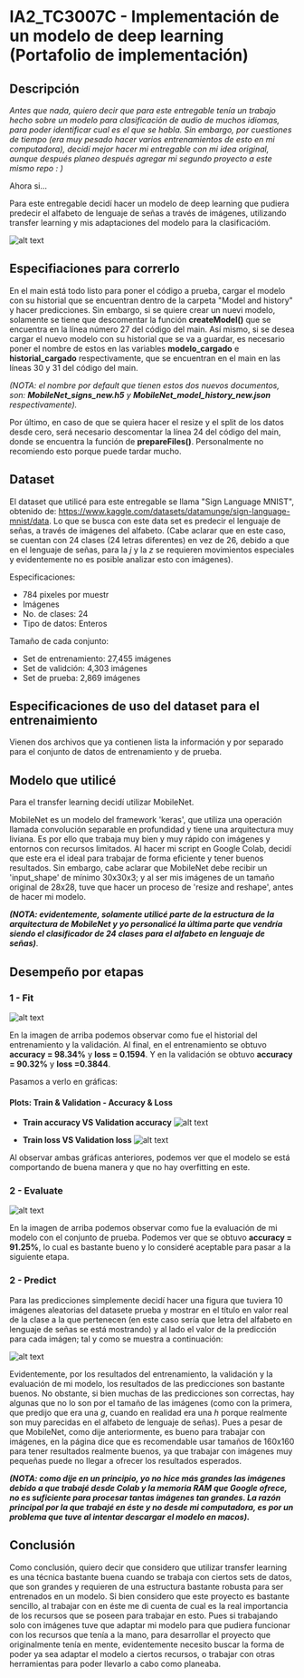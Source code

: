 # IA2_TC3007C - Implementación de un modelo de deep learning (Portafolio de implementación)

## Descripción
*Antes que nada, quiero decir que para este entregable tenía un trabajo hecho sobre un modelo para clasificación de audio de muchos idiomas, para poder identificar cual es el que se habla. Sin embargo, por cuestiones de tiempo (era muy pesado hacer varios entrenamientos de esto en mi computadora), decidí mejor hacer mi entregable con mi idea original, aunque después planeo después agregar mi segundo proyecto a este mismo repo : )*

Ahora si...

Para este entregable decidí hacer un modelo de deep learning que pudiera predecir el alfabeto de lenguaje de señas a través de imágenes, utilizando transfer learning y mis adaptaciones del modelo para la clasificacióm.

![alt text](https://github.com/karencl/IA2_TC3007C/blob/master/Images/sign_alphabet.png)

## Especifiaciones para correrlo
En el main está todo listo para poner el código a prueba, cargar el modelo con su historial que se encuentran dentro de la carpeta "Model and history" y hacer predicciones. Sin embargo, si se quiere crear un nuevi modelo, solamente se tiene que descomentar la función **createModel()** que se encuentra en la línea número 27 del código del main. Así mismo, si se desea cargar el nuevo modelo con su historial que se va a guardar, es necesario poner el nombre de estos en las variables **modelo_cargado** e **historial_cargado** respectivamente, que se encuentran en el main en las líneas 30 y 31 del código del main. 

*(NOTA: el nombre por default que tienen estos dos nuevos documentos, son: **MobileNet_signs_new.h5** y **MobileNet_model_history_new.json** respectivamente).*

Por último, en caso de que se quiera hacer el resize y el split de los datos desde cero, será necesario descomentar la línea 24 del código del main, donde se encuentra la función de **prepareFiles()**. Personalmente no recomiendo esto porque puede tardar mucho.

## Dataset
El dataset que utilicé para este entregable se llama "Sign Language MNIST", obtenido de: https://www.kaggle.com/datasets/datamunge/sign-language-mnist/data.
Lo que se busca con este data set es predecir el lenguaje de señas, a través de imágenes del alfabeto. (Cabe aclarar que en este caso, se cuentan con 24 clases (24 letras diferentes) en vez de 26, debido a que en el lenguaje de señas, para la *j* y la *z* se requieren movimientos especiales y evidentemente no es posible analizar esto con imágenes).

Especificaciones:
- 784 pixeles por muestr
- Imágenes
- No. de clases: 24
- Tipo de datos: Enteros

Tamaño de cada conjunto:
- Set de entrenamiento: 27,455 imágenes
- Set de validción: 4,303 imágenes
- Set de prueba: 2,869 imágenes

## Especificaciones de uso del dataset para el entrenaimiento
Vienen dos archivos que ya contienen lista la información y por separado para el conjunto de datos de entrenamiento y de prueba.

## Modelo que utilicé
Para el transfer learning decidí utilizar MobileNet. 

MobileNet es un modelo del framework 'keras', que utiliza una operación llamada convolución separable en profundidad y tiene una arquitectura muy liviana. Es por ello que trabaja muy bien y muy rápido con imágenes y entornos con recursos limitados. Al hacer mi script en Google Colab, decidí que este era el ideal para trabajar de forma eficiente y tener buenos resultados. Sin embargo, cabe aclarar que MobileNet debe recibir un 'input_shape' de mínimo 30x30x3; y al ser mis imágenes de un tamaño original de 28x28, tuve que hacer un proceso de 'resize and reshape', antes de hacer mi modelo.

***(NOTA: evidentemente, solamente utilicé parte de la estructura de la arquitectura de MobileNet y yo personalicé la última parte que vendría siendo el clasificador de 24 clases para el alfabeto en lenguaje de señas)***.

## Desempeño por etapas
### 1 - Fit
![alt text](https://github.com/karencl/IA2_TC3007C/blob/master/Images/history.png)

En la imagen de arriba podemos observar como fue el historial del entrenamiento y la validación. Al final, en el entrenamiento se obtuvo **accuracy = 98.34%** y **loss = 0.1594**. Y en la validación se obtuvo **accuracy = 90.32%** y **loss =0.3844**.

Pasamos a verlo en gráficas:
#### Plots: Train & Validation - Accuracy & Loss
- **Train accuracy VS Validation accuracy** 
![alt text](https://github.com/karencl/IA2_TC3007C/blob/master/Images/train_val_acc.png)

- **Train loss VS Validation loss**
![alt text](https://github.com/karencl/IA2_TC3007C/blob/master/Images/train_val_loss.png)

Al observar ambas gráficas anteriores, podemos ver que el modelo se está comportando de buena manera y que no hay overfitting en este.

### 2 - Evaluate
![alt text](https://github.com/karencl/IA2_TC3007C/blob/master/Images/test_acc.png)

En la imagen de arriba podemos observar como fue la evaluación de mi modelo con el conjunto de prueba. Podemos ver que se obtuvo **accuracy = 91.25%**, lo cual es bastante bueno y lo consideré aceptable para pasar a la siguiente etapa.

### 2 - Predict

Para las predicciones simplemente decidí hacer una figura que tuviera 10 imágenes aleatorias del datasete prueba y mostrar en el título en valor real de la clase a la que pertenecen (en este caso sería que letra del alfabeto en lenguaje de señas se está mostrando) y al lado el valor de la predicción para cada imágen; tal y como se muestra a continuación:

![alt text](https://github.com/karencl/IA2_TC3007C/blob/master/Images/predictions.png)

Evidentemente, por los resultados del entrenamiento, la validación y la evaluación de mi modelo, los resultados de las predicciones son bastante buenos. No obstante, si bien muchas de las predicciones son correctas, hay algunas que no lo son por el tamaño de las imágenes (como con la primera, que predijo que era una *g*, cuando en realidad era una *h* porque realmente son muy parecidas en el alfabeto de lenguaje de señas). Pues a pesar de que MobileNet, como dije anteriormente, es bueno para trabajar con imágenes, en la página dice que es recomendable usar tamaños de 160x160 para tener resultados realmente buenos, ya que trabajar con imágenes muy pequeñas puede no llegar a ofrecer los resultados esperados.

***(NOTA: como dije en un principio, yo no hice más grandes las imágenes debido a que trabajé desde Colab y la memoria RAM que Google ofrece, no es suficiente para procesar tantas imágenes tan grandes. La razón principal por la que trabajé en éste y no desde mi computadora, es por un problema que tuve al intentar descargar el modelo en macos).***


## Conclusión
Como conclusión, quiero decir que considero que utilizar transfer learning es una técnica bastante buena cuando se trabaja con ciertos sets de datos, que son grandes y requieren de una estructura bastante robusta para ser entrenados en un modelo.
Si bien considero que este proyecto es bastante sencillo, al trabajar con en éste me di cuenta de cual es la real importancia de los recursos que se poseen para trabajar en esto. Pues si trabajando solo con imágenes tuve que adaptar mi modelo para que pudiera funcionar con los recursos que tenía a la mano, para desarrollar el proyecto que originalmente tenía en mente, evidentemente necesito buscar la forma de poder ya sea adaptar el modelo a ciertos recursos, o trabajar con otras herramientas para poder llevarlo a cabo como planeaba.
